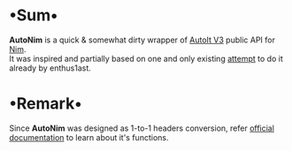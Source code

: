 # •Sum•
**AutoNim** is a quick & somewhat dirty wrapper of [AutoIt V3](https://www.autoitscript.com/site/) public API for [Nim](http://nim-lang.org).  
It was inspired and partially based on one and only existing [attempt](https://github.com/enthus1ast/nimau3) to do it already by enthus1ast.

# •Remark•
Since **AutoNim** was designed as 1-to-1 headers conversion, refer [official documentation](https://www.autoitscript.com/autoit3/docs/functions.htm) to learn about it's functions.
